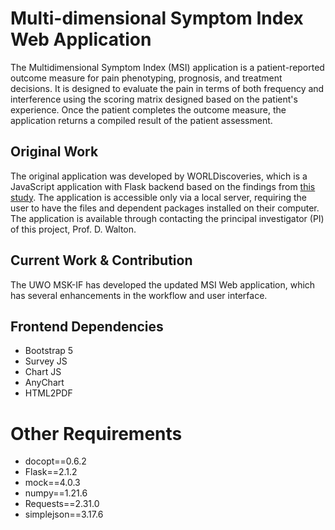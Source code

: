 # Multi-dimensional Symptom Index Web Application

The Multidimensional Symptom Index (MSI) application is a patient-reported
outcome measure for pain phenotyping, prognosis, and treatment decisions.
It is designed to evaluate the pain in terms of both frequency and interference
using the scoring matrix designed based on the patient's experience.
Once the patient completes the outcome measure, the application returns a
compiled result of the patient assessment.

## Original Work

The original application was developed by WORLDiscoveries, which is a
JavaScript application with Flask backend based on the findings from [this study](https://onlinelibrary.wiley.com/doi/full/10.1002/ejp.1224).
The application is accessible only via a local server, requiring the user
to have the files and dependent packages installed on their computer.
The application is available through contacting the principal investigator (PI)
of this project, Prof. D. Walton.

## Current Work & Contribution

The UWO MSK-IF has developed the updated MSI Web application, which has several
enhancements in the workflow and user interface.

## Frontend Dependencies
* Bootstrap 5
* Survey JS
* Chart JS
* AnyChart
* HTML2PDF

# Other Requirements
* docopt==0.6.2
* Flask==2.1.2
* mock==4.0.3
* numpy==1.21.6
* Requests==2.31.0
* simplejson==3.17.6
